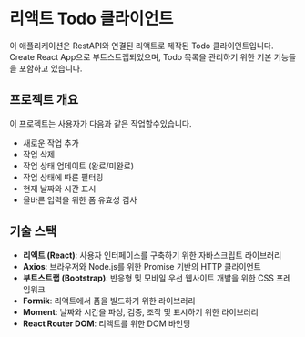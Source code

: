 # 리액트 Todo 클라이언트 

이 애플리케이션은 RestAPI와 연결된 리액트로 제작된 Todo 클라이언트입니다. Create React App으로 부트스트랩되었으며, Todo 목록을 관리하기 위한 기본 기능들을 포함하고 있습니다.

## 프로젝트 개요

이 프로젝트는 사용자가 다음과 같은 작업할수있습니다.
- 새로운 작업 추가
- 작업 삭제
- 작업 상태 업데이트 (완료/미완료)
- 작업 상태에 따른 필터링
- 현재 날짜와 시간 표시
- 올바른 입력을 위한 폼 유효성 검사

## 기술 스택

- **리액트 (React)**: 사용자 인터페이스를 구축하기 위한 자바스크립트 라이브러리
- **Axios**: 브라우저와 Node.js를 위한 Promise 기반의 HTTP 클라이언트
- **부트스트랩 (Bootstrap)**: 반응형 및 모바일 우선 웹사이트 개발을 위한 CSS 프레임워크
- **Formik**: 리액트에서 폼을 빌드하기 위한 라이브러리
- **Moment**: 날짜와 시간을 파싱, 검증, 조작 및 표시하기 위한 라이브러리
- **React Router DOM**: 리액트를 위한 DOM 바인딩
